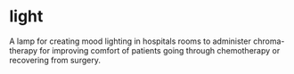 # light
A lamp for creating mood lighting in hospitals rooms to administer chroma-therapy for improving comfort of patients going through chemotherapy or recovering from surgery.
